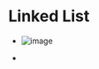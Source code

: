 # Linked List

- ![image](https://github.com/HANAMANTAPPA/Daily_DSA_Coding-Ninaja-Problems/assets/48180907/6aeb6f6a-8453-4769-91e6-75d21878e0ba)

- 

